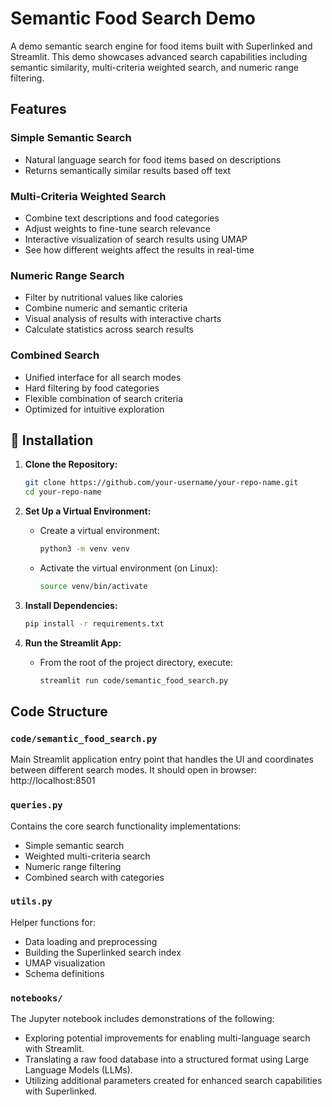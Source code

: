 # Semantic Food Search Demo

A demo semantic search engine for food items built with Superlinked and Streamlit. This demo showcases advanced search capabilities including semantic similarity, multi-criteria weighted search, and numeric range filtering.

## Features

### Simple Semantic Search
- Natural language search for food items based on descriptions
- Returns semantically similar results based off text


### Multi-Criteria Weighted Search  
- Combine text descriptions and food categories
- Adjust weights to fine-tune search relevance
- Interactive visualization of search results using UMAP
- See how different weights affect the results in real-time

### Numeric Range Search
- Filter by nutritional values like calories
- Combine numeric and semantic criteria
- Visual analysis of results with interactive charts
- Calculate statistics across search results

### Combined Search
- Unified interface for all search modes
- Hard filtering by food categories
- Flexible combination of search criteria
- Optimized for intuitive exploration


## 🔧 Installation

1. **Clone the Repository:**
   ```bash
   git clone https://github.com/your-username/your-repo-name.git
   cd your-repo-name
   ```

2. **Set Up a Virtual Environment:**
   - Create a virtual environment:
     ```bash
     python3 -m venv venv
     ```
   - Activate the virtual environment (on Linux):
     ```bash
     source venv/bin/activate
     ```

3. **Install Dependencies:**
   ```bash
   pip install -r requirements.txt
   ```

4. **Run the Streamlit App:**
   - From the root of the project directory, execute:
     ```bash
     streamlit run code/semantic_food_search.py
     ```

## Code Structure

### `code/semantic_food_search.py`
Main Streamlit application entry point that handles the UI and coordinates between different search modes.
It should open in browser: http://localhost:8501

### `queries.py` 
Contains the core search functionality implementations:
- Simple semantic search
- Weighted multi-criteria search  
- Numeric range filtering
- Combined search with categories

### `utils.py`
Helper functions for:
- Data loading and preprocessing
- Building the Superlinked search index
- UMAP visualization
- Schema definitions

### `notebooks/`
The Jupyter notebook includes demonstrations of the following:
- Exploring potential improvements for enabling multi-language search with Streamlit.
- Translating a raw food database into a structured format using Large Language Models (LLMs).
- Utilizing additional parameters created for enhanced search capabilities with Superlinked.

